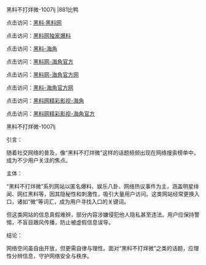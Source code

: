 黑料不打烊微-1007lj |881比鸭

点击访问：<a href="https://heiliaolvzlu3.pages.dev">黑料·黑料网</a>

点击访问：<a href="https://heiliaoyvnrda.pages.dev">黑料网独家爆料</a>

点击访问：<a href="https://heiliaoxfe5rb.pages.dev">黑料-海角</a>

点击访问：<a href="https://heiliaokof3cy.pages.dev">黑料网-海角官方</a>

点击访问：<a href="https://heiliao9wsbg3.pages.dev">黑料网-海角官方网</a>

点击访问：<a href="https://heiliaotlyq53.pages.dev">黑料-海角官方网</a>

点击访问：<a href="https://heiliaoryrhyu.pages.dev">黑料网精彩影视-海角</a>

点击访问：<a href="https://heiliao5s28gk.pages.dev">黑料网精彩影视-海角官方</a>

黑料不打烊微-1007lj

引言：

随着社交网络的普及，像“黑料不打烊微”这样的话题频频出现在网络搜索榜单中，成为不少用户关注的焦点。

主体：

“黑料不打烊微”系列网站以匿名爆料、娱乐八卦、网络热议事件为主，涵盖明星绯闻、网红黑料等，因其隐秘性和刺激性，吸引大量用户访问。这类网站经常更换入口，诸如“微”等词汇，成为用户寻找入口的关键词。

但这类网站的信息真假难辨，部分内容涉嫌侵犯他人隐私甚至违法。用户应保持警惕，不盲目跟风传播，防止被虚假信息误导。

结论：

网络空间虽自由开放，但更需自律与理性。面对“黑料不打烊微”之类的话题，应理性分辨信息，守护网络安全与秩序。
